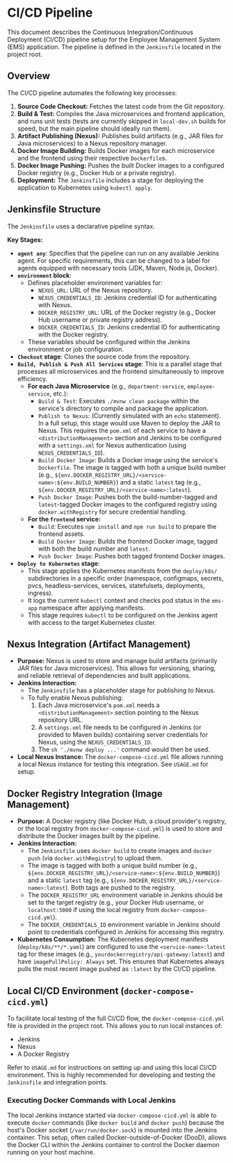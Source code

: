 # CI/CD Pipeline

This document describes the Continuous Integration/Continuous Deployment (CI/CD) pipeline setup for the Employee Management System (EMS) application. The pipeline is defined in the `Jenkinsfile` located in the project root.

## Overview

The CI/CD pipeline automates the following key processes:
1.  **Source Code Checkout:** Fetches the latest code from the Git repository.
2.  **Build & Test:** Compiles the Java microservices and frontend application, and runs unit tests (tests are currently skipped in `local-dev.sh` builds for speed, but the main pipeline should ideally run them).
3.  **Artifact Publishing (Nexus):** Publishes build artifacts (e.g., JAR files for Java microservices) to a Nexus repository manager.
4.  **Docker Image Building:** Builds Docker images for each microservice and the frontend using their respective `Dockerfile`s.
5.  **Docker Image Pushing:** Pushes the built Docker images to a configured Docker registry (e.g., Docker Hub or a private registry).
6.  **Deployment:** The `Jenkinsfile` includes a stage for deploying the application to Kubernetes using `kubectl apply`.

## Jenkinsfile Structure

The `Jenkinsfile` uses a declarative pipeline syntax.

**Key Stages:**

*   **`agent any`**: Specifies that the pipeline can run on any available Jenkins agent. For specific requirements, this can be changed to a label for agents equipped with necessary tools (JDK, Maven, Node.js, Docker).
*   **`environment` block**:
    *   Defines placeholder environment variables for:
        *   `NEXUS_URL`: URL of the Nexus repository.
        *   `NEXUS_CREDENTIALS_ID`: Jenkins credential ID for authenticating with Nexus.
        *   `DOCKER_REGISTRY_URL`: URL of the Docker registry (e.g., Docker Hub username or private registry address).
        *   `DOCKER_CREDENTIALS_ID`: Jenkins credential ID for authenticating with the Docker registry.
    *   These variables should be configured within the Jenkins environment or job configuration.
*   **`Checkout` stage**: Clones the source code from the repository.
*   **`Build, Publish & Push All Services` stage**: This is a parallel stage that processes all microservices and the frontend simultaneously to improve efficiency.
    *   **For each Java Microservice** (e.g., `department-service`, `employee-service`, etc.):
        *   `Build & Test`: Executes `./mvnw clean package` within the service's directory to compile and package the application.
        *   `Publish to Nexus`: (Currently simulated with an `echo` statement). In a full setup, this stage would use Maven to deploy the JAR to Nexus. This requires the `pom.xml` of each service to have a `<distributionManagement>` section and Jenkins to be configured with a `settings.xml` for Nexus authentication (using `NEXUS_CREDENTIALS_ID`).
        *   `Build Docker Image`: Builds a Docker image using the service's `Dockerfile`. The image is tagged with both a unique build number (e.g., `${env.DOCKER_REGISTRY_URL}/<service-name>:${env.BUILD_NUMBER}`) and a static `latest` tag (e.g., `${env.DOCKER_REGISTRY_URL}/<service-name>:latest`).
        *   `Push Docker Image`: Pushes both the build-number-tagged and `latest`-tagged Docker images to the configured registry using `docker.withRegistry` for secure credential handling.
    *   **For the `frontend` service:**
        *   `Build`: Executes `npm install` and `npm run build` to prepare the frontend assets.
        *   `Build Docker Image`: Builds the frontend Docker image, tagged with both the build number and `latest`.
        *   `Push Docker Image`: Pushes both tagged frontend Docker images.
*   **`Deploy to Kubernetes` stage**:
    *   This stage applies the Kubernetes manifests from the `deploy/k8s/` subdirectories in a specific order (namespace, configmaps, secrets, pvcs, headless-services, services, statefulsets, deployments, ingress).
    *   It logs the current `kubectl` context and checks pod status in the `ems-app` namespace after applying manifests.
    *   This stage requires `kubectl` to be configured on the Jenkins agent with access to the target Kubernetes cluster.

## Nexus Integration (Artifact Management)

*   **Purpose:** Nexus is used to store and manage build artifacts (primarily JAR files for Java microservices). This allows for versioning, sharing, and reliable retrieval of dependencies and built applications.
*   **Jenkins Interaction:**
    *   The `Jenkinsfile` has a placeholder stage for publishing to Nexus.
    *   To fully enable Nexus publishing:
        1.  Each Java microservice's `pom.xml` needs a `<distributionManagement>` section pointing to the Nexus repository URL.
        2.  A `settings.xml` file needs to be configured in Jenkins (or provided to Maven builds) containing server credentials for Nexus, using the `NEXUS_CREDENTIALS_ID`.
        3.  The `sh './mvnw deploy ...'` command would then be used.
*   **Local Nexus Instance:** The `docker-compose-cicd.yml` file allows running a local Nexus instance for testing this integration. See `USAGE.md` for setup.

## Docker Registry Integration (Image Management)

*   **Purpose:** A Docker registry (like Docker Hub, a cloud provider's registry, or the local registry from `docker-compose-cicd.yml`) is used to store and distribute the Docker images built by the pipeline.
*   **Jenkins Interaction:**
    *   The `Jenkinsfile` uses `docker build` to create images and `docker push` (via `docker.withRegistry`) to upload them.
    *   The image is tagged with both a unique build number (e.g., `${env.DOCKER_REGISTRY_URL}/<service-name>:${env.BUILD_NUMBER}`) and a static `latest` tag (e.g., `${env.DOCKER_REGISTRY_URL}/<service-name>:latest`). Both tags are pushed to the registry.
    *   The `DOCKER_REGISTRY_URL` environment variable in Jenkins should be set to the target registry (e.g., your Docker Hub username, or `localhost:5000` if using the local registry from `docker-compose-cicd.yml`).
    *   The `DOCKER_CREDENTIALS_ID` environment variable in Jenkins should point to credentials configured in Jenkins for accessing this registry.
*   **Kubernetes Consumption:** The Kubernetes deployment manifests (`deploy/k8s/**/*.yaml`) are configured to use the `<service-name>:latest` tag for these images (e.g., `yourdockerregistry/api-gateway:latest`) and have `imagePullPolicy: Always` set. This ensures that Kubernetes always pulls the most recent image pushed as `:latest` by the CI/CD pipeline.

## Local CI/CD Environment (`docker-compose-cicd.yml`)

To facilitate local testing of the full CI/CD flow, the `docker-compose-cicd.yml` file is provided in the project root. This allows you to run local instances of:
-   Jenkins
-   Nexus
-   A Docker Registry

Refer to `USAGE.md` for instructions on setting up and using this local CI/CD environment. This is highly recommended for developing and testing the `Jenkinsfile` and integration points.

### Executing Docker Commands with Local Jenkins
The local Jenkins instance started via `docker-compose-cicd.yml` is able to execute `docker` commands (like `docker build` and `docker push`) because the host's Docker socket (`/var/run/docker.sock`) is mounted into the Jenkins container. This setup, often called Docker-outside-of-Docker (DooD), allows the Docker CLI within the Jenkins container to control the Docker daemon running on your host machine.
```
